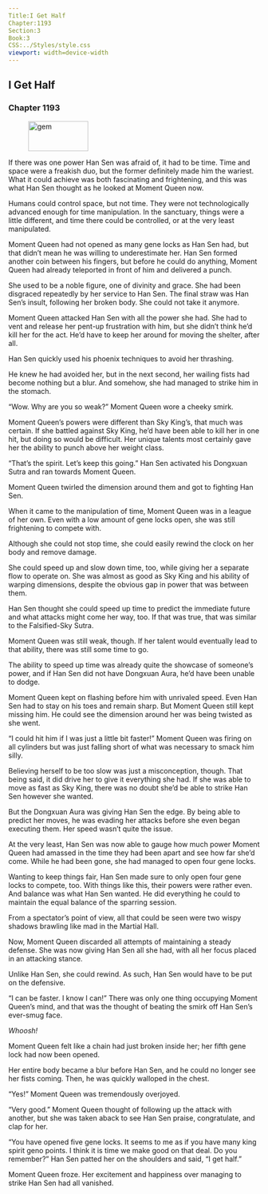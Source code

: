 ```yaml
---
Title:I Get Half 
Chapter:1193 
Section:3 
Book:3 
CSS:../Styles/style.css 
viewport: width=device-width
---
```

  
## I Get Half
### Chapter 1193
  
<figure>
	<img src="../Images/gem.gif" alt="gem" id="gem" width="120" height="60" />
</figure>
  

  
If there was one power Han Sen was afraid of, it had to be time. Time and space were a freakish duo, but the former definitely made him the wariest. What it could achieve was both fascinating and frightening, and this was what Han Sen thought as he looked at Moment Queen now.

Humans could control space, but not time. They were not technologically advanced enough for time manipulation. In the sanctuary, things were a little different, and time there could be controlled, or at the very least manipulated.

Moment Queen had not opened as many gene locks as Han Sen had, but that didn’t mean he was willing to underestimate her. Han Sen formed another coin between his fingers, but before he could do anything, Moment Queen had already teleported in front of him and delivered a punch.

She used to be a noble figure, one of divinity and grace. She had been disgraced repeatedly by her service to Han Sen. The final straw was Han Sen’s insult, following her broken body. She could not take it anymore.

Moment Queen attacked Han Sen with all the power she had. She had to vent and release her pent-up frustration with him, but she didn’t think he’d kill her for the act. He’d have to keep her around for moving the shelter, after all.

Han Sen quickly used his phoenix techniques to avoid her thrashing.

He knew he had avoided her, but in the next second, her wailing fists had become nothing but a blur. And somehow, she had managed to strike him in the stomach.

“Wow. Why are you so weak?” Moment Queen wore a cheeky smirk.

Moment Queen’s powers were different than Sky King’s, that much was certain. If she battled against Sky King, he’d have been able to kill her in one hit, but doing so would be difficult. Her unique talents most certainly gave her the ability to punch above her weight class.

“That’s the spirit. Let’s keep this going.” Han Sen activated his Dongxuan Sutra and ran towards Moment Queen.

Moment Queen twirled the dimension around them and got to fighting Han Sen.

When it came to the manipulation of time, Moment Queen was in a league of her own. Even with a low amount of gene locks open, she was still frightening to compete with.

Although she could not stop time, she could easily rewind the clock on her body and remove damage.

She could speed up and slow down time, too, while giving her a separate flow to operate on. She was almost as good as Sky King and his ability of warping dimensions, despite the obvious gap in power that was between them.

Han Sen thought she could speed up time to predict the immediate future and what attacks might come her way, too. If that was true, that was similar to the Falsified-Sky Sutra.

Moment Queen was still weak, though. If her talent would eventually lead to that ability, there was still some time to go.

The ability to speed up time was already quite the showcase of someone’s power, and if Han Sen did not have Dongxuan Aura, he’d have been unable to dodge.

Moment Queen kept on flashing before him with unrivaled speed. Even Han Sen had to stay on his toes and remain sharp. But Moment Queen still kept missing him. He could see the dimension around her was being twisted as she went.

“I could hit him if I was just a little bit faster!” Moment Queen was firing on all cylinders but was just falling short of what was necessary to smack him silly.

Believing herself to be too slow was just a misconception, though. That being said, it did drive her to give it everything she had. If she was able to move as fast as Sky King, there was no doubt she’d be able to strike Han Sen however she wanted.

But the Dongxuan Aura was giving Han Sen the edge. By being able to predict her moves, he was evading her attacks before she even began executing them. Her speed wasn’t quite the issue.

At the very least, Han Sen was now able to gauge how much power Moment Queen had amassed in the time they had been apart and see how far she’d come. While he had been gone, she had managed to open four gene locks.

Wanting to keep things fair, Han Sen made sure to only open four gene locks to compete, too. With things like this, their powers were rather even. And balance was what Han Sen wanted. He did everything he could to maintain the equal balance of the sparring session.

From a spectator’s point of view, all that could be seen were two wispy shadows brawling like mad in the Martial Hall.

Now, Moment Queen discarded all attempts of maintaining a steady defense. She was now giving Han Sen all she had, with all her focus placed in an attacking stance.

Unlike Han Sen, she could rewind. As such, Han Sen would have to be put on the defensive.

“I can be faster. I know I can!” There was only one thing occupying Moment Queen’s mind, and that was the thought of beating the smirk off Han Sen’s ever-smug face.

*Whoosh!*

Moment Queen felt like a chain had just broken inside her; her fifth gene lock had now been opened.

Her entire body became a blur before Han Sen, and he could no longer see her fists coming. Then, he was quickly walloped in the chest.

“Yes!” Moment Queen was tremendously overjoyed.

“Very good.” Moment Queen thought of following up the attack with another, but she was taken aback to see Han Sen praise, congratulate, and clap for her.

“You have opened five gene locks. It seems to me as if you have many king spirit geno points. I think it is time we make good on that deal. Do you remember?” Han Sen patted her on the shoulders and said, “I get half.”

Moment Queen froze. Her excitement and happiness over managing to strike Han Sen had all vanished.
